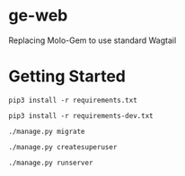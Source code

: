 # ge-web
Replacing Molo-Gem to use standard Wagtail

# Getting Started
```
pip3 install -r requirements.txt

pip3 install -r requirements-dev.txt

./manage.py migrate

./manage.py createsuperuser

./manage.py runserver

